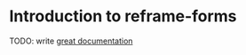# Introduction to reframe-forms

TODO: write [great documentation](http://jacobian.org/writing/what-to-write/)
